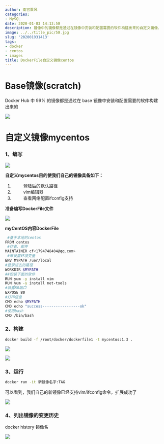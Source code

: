 ```yaml
---
author: 南宫乘风
categories:
- MySQL
date: 2020-01-03 14:13:50
description: 镜像中的镜像都是通过在镜像中安装和配置需要的软件构建出来的自定义镜像、编写自定义目的使我们自己的镜像具备如下：登陆后的默认路径编辑器查看网络配置支持准备编写文件内容基于本地的作者、邮件来设置环境变量登。。。。。。。
image: ../../title_pic/50.jpg
slug: '202001031413'
tags:
- docker
- centos
- images
title: DockerFile自定义镜像centos
---
```


<!--more-->

# Base镜像\(scratch\)

Docker Hub 中 99\% 的镜像都是通过在 base 镜像中安装和配置需要的软件构建出来的

![](../../image/20200103121024908.png)

# 自定义镜像mycentos

### 1、编写

![](../../image/20200103121118879.png)

**自定义mycentos目的使我们自己的镜像具备如下：**

1.           登陆后的默认路径
2.           vim编辑器
3.           查看网络配置ifconfig支持

**准备编写DockerFile文件**

![](../../image/20200103134141368.png)

**myCentOS内容DockerFile**

```bash
 #基于本地的centos
FROM centos   
 #作者、邮件
MAINTAINER cf<1794748404@qq.com>
 #来设置环境变量
ENV MYPATH /uer/local 
#登录进去的路径
WORKDIR $MYPATH
##安装下面的软件
RUN yum -y install vim
RUN yum -y install net-tools
#暴露80端口
EXPOSE 80
#打印信息
CMD echo $MYPATH
CMD echo "success-----------------ok"
#使用bash
CMD /bin/bash
```

### 2、构建

```bash
docker build -f /root/docker/dockerfile1 -t mycentos:1.3 .

```

![](../../image/20200103135523341.png)

![](../../image/20200103140335411.png)

### 3、运行

```bash
docker run -it 新镜像名字:TAG 
```

可以看到，我们自己的新镜像已经支持vim/ifconfig命令，扩展成功了

![](../../image/20200103140700790.png)

### 4、列出镜像的变更历史

docker history 镜像名

![](../../image/20200103140409352.png)